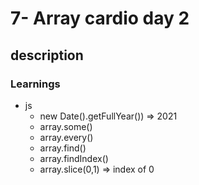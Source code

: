 # 7- Array cardio day 2

## description


### Learnings

- js
    - new Date().getFullYear())  => 2021
    - array.some()
    - array.every()
    - array.find()
    - array.findIndex()
    - array.slice(0,1) => index of 0
